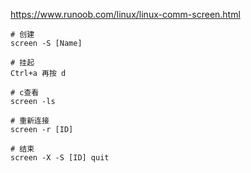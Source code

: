 https://www.runoob.com/linux/linux-comm-screen.html

```
# 创建
screen -S [Name]

# 挂起
Ctrl+a 再按 d

# c查看
screen -ls

# 重新连接
screen -r [ID]

# 结束
screen -X -S [ID] quit
```